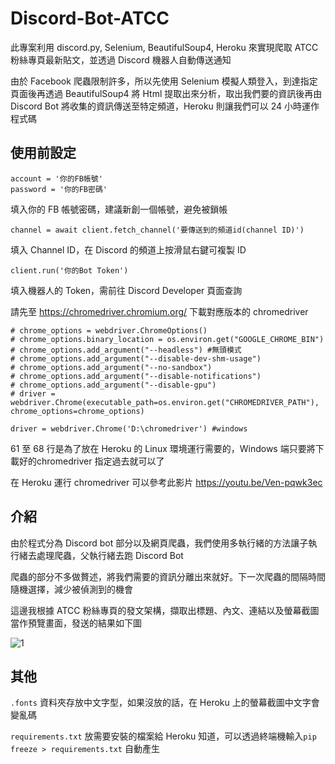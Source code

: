 # Discord-Bot-ATCC

此專案利用 discord.py, Selenium, BeautifulSoup4, Heroku 來實現爬取 ATCC 粉絲專頁最新貼文，並透過 Discord 機器人自動傳送通知

由於 Facebook 爬蟲限制許多，所以先使用 Selenium 模擬人類登入，到達指定頁面後再透過 BeautifulSoup4 將 Html 提取出來分析，取出我們要的資訊後再由 Discord Bot 將收集的資訊傳送至特定頻道，Heroku 則讓我們可以 24 小時運作程式碼

## 使用前設定

``` python=16
account = '你的FB帳號'
password = '你的FB密碼'
```

填入你的 FB 帳號密碼，建議新創一個帳號，避免被鎖帳

```python=31
channel = await client.fetch_channel('要傳送到的頻道id(channel ID)')
```

填入 Channel ID，在 Discord 的頻道上按滑鼠右鍵可複製 ID

```python=209
client.run('你的Bot Token')
```

填入機器人的 Token，需前往 Discord Developer 頁面查詢



請先至 https://chromedriver.chromium.org/ 下載對應版本的 chromedriver

```python=61
# chrome_options = webdriver.ChromeOptions()
# chrome_options.binary_location = os.environ.get("GOOGLE_CHROME_BIN")
# chrome_options.add_argument("--headless") #無頭模式
# chrome_options.add_argument("--disable-dev-shm-usage")
# chrome_options.add_argument("--no-sandbox")
# chrome_options.add_argument("--disable-notifications")
# chrome_options.add_argument("--disable-gpu")
# driver = webdriver.Chrome(executable_path=os.environ.get("CHROMEDRIVER_PATH"), chrome_options=chrome_options)

driver = webdriver.Chrome('D:\chromedriver') #windows
```

61 至 68 行是為了放在 Heroku 的 Linux 環境運行需要的，Windows 端只要將下載好的chromedriver 指定過去就可以了

在 Heroku 運行 chromedriver 可以參考此影片 https://youtu.be/Ven-pqwk3ec

## 介紹

由於程式分為 Discord bot 部分以及網頁爬蟲，我們使用多執行緒的方法讓子執行緒去處理爬蟲，父執行緒去跑 Discord Bot

爬蟲的部分不多做贅述，將我們需要的資訊分離出來就好。下一次爬蟲的間隔時間隨機選擇，減少被偵測到的機會



這邊我根據 ATCC 粉絲專頁的發文架構，擷取出標題、內文、連結以及螢幕截圖當作預覽畫面，發送的結果如下圖

![1](https://user-images.githubusercontent.com/65625447/155887923-b435660c-ceb4-4011-abda-f43b66c999a8.jpg)

## 其他

`.fonts` 資料夾存放中文字型，如果沒放的話，在 Heroku 上的螢幕截圖中文字會變亂碼

`requirements.txt` 放需要安裝的檔案給 Heroku 知道，可以透過終端機輸入`pip freeze > requirements.txt` 自動產生

